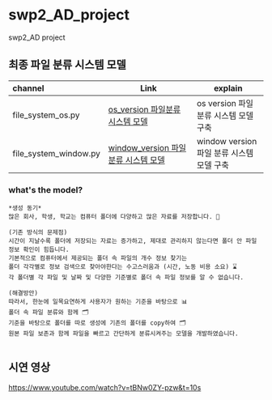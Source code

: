# swp2_AD_project
swp2_AD project

## 최종 파일 분류 시스템 모델
| channel     | Link |  explain |
| :--------- | --------- | -------- |
| file_system_os.py  |[os_version 파일분류 시스템 모델](./file_system_os.py) |  os version 파일 분류 시스템 모델 구축 |
| file_system_window.py | [window_version 파일분류 시스템 모델](./file_system_window.py) | window version 파일 분류 시스템 모델 구축 |


### what's the model?

```
*생성 동기*
많은 회사, 학생, 학교는 컴퓨터 폴더에 다양하고 많은 자료를 저장합니다. 📂

(기존 방식의 문제점)
시간이 지날수록 폴더에 저장되는 자료는 증가하고, 제대로 관리하지 않는다면 폴더 안 파일 정보 확인이 힘듭니다.
기본적으로 컴퓨터에서 제공되는 폴더 속 파일의 개수 정보 찾기는
폴더 각각별로 정보 검색으로 찾아야한다는 수고스러움과 (시간, 노동 비용 소요) ⌛️
각 폴더별 각 파일 및 날짜 및 다양한 기준별로 폴더 속 파일 정보를 알 수 없습니다.

(해결방안)
따라서, 한눈에 일목요연하게 사용자가 원하는 기준을 바탕으로 📊
폴더 속 파일 분류와 함께 🗂
기준을 바탕으로 폴더를 따로 생성에 기존의 폴더를 copy하여 🗂
원본 파일 보존과 함께 파일을 빠르고 간단하게 분류시켜주는 모델을 개발하였습니다.


```

## 시연 영상
https://www.youtube.com/watch?v=tBNw0ZY-pzw&t=10s

